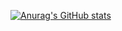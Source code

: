 [![Anurag's GitHub stats](https://github-readme-stats.vercel.app/api?username=anas622&count_private=true&show_icons=true&theme=dark)](https://github.com/anuraghazra/github-readme-stats)
